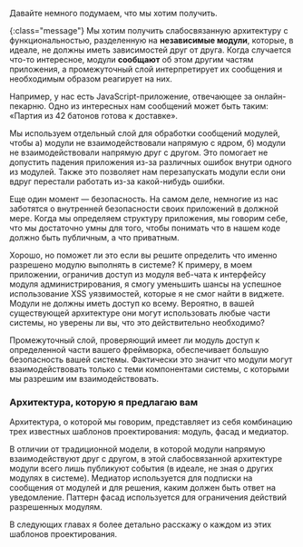 <!-- ### Мозговой штурм -->

Давайте немного подумаем, что мы хотим получить.

{:class="message"}
Мы хотим получить слабосвязанную архитектуру с функциональностью, разделенную
на **независимые модули**, которые, в идеале, не должны иметь зависимостей друг
от друга. Когда случается что-то интересное, модули **сообщают** об этом другим
частям приложения, а промежуточный слой интерпретирует их сообщения и необходимым
образом реагирует на них.

Например, у нас есть JavaScript-приложение, отвечающее за онлайн-пекарню. Одно из
интересных нам сообщений может быть таким: «Партия из 42 батонов готова к доставке».

Мы используем отдельный слой для обработки сообщений модулей, чтобы а) модули
не взаимодействовали напрямую с ядром, б) модули не взаимодействовали напрямую
друг с другом. Это помогает не допустить падения приложения из-за различных
ошибок внутри одного из модулей. Также это позволяет нам перезапускать модули
если они вдруг перестали работать из-за какой-нибудь ошибки.

Еще один момент — безопасность. На самом деле, немногие из нас заботятся
о внутренней безопасности своих приложений в должной мере. Когда мы определяем
структуру приложения, мы говорим себе, что мы достаточно умны для того, чтобы
понимать что в нашем коде должно быть публичным, а что приватным.

Хорошо, но поможет ли это если вы решите определить что именно разрешено
модулю выполнять в системе? К примеру, в моем приложении, ограничив доступ из
модуля веб-чата к интерфейсу модуля администрирования, я смогу уменьшить шансы
на успешное использование XSS уязвимостей, которые я не смог найти в виджете.
Модули не должны иметь доступ ко всему. Вероятно, в вашей существующей
архитектуре они могут использовать любые части системы, но уверены ли вы, что
это действительно необходимо?

Промежуточный слой, проверяющий имеет ли модуль доступ к определенной части
вашего фреймворка, обеспечивает большую безопасность вашей системы. Фактически
это значит что модули могут взаимодействовать только с теми компонентами 
системы, с которыми мы разрешим им взаимодействовать.


### Архитектура, которую я предлагаю вам

Архитектура, о которой мы говорим, представляет из себя комбинацию трех
известных шаблонов проектирования: модуль, фасад и медиатор.

В отличии от традиционной модели, в которой модули напрямую взаимодействуют друг с
другом, в этой слабосвязанной архитектуре модули всего лишь публикуют события (в
идеале, не зная о других модулях в системе). Медиатор используется для подписки на
сообщения от модулей и для решения, каким должен быть ответ на уведомление. Паттерн
фасад используется для ограничения действий разрешенных модулям.

В следующих главах я более детально расскажу о каждом из этих шаблонов
проектирования.

